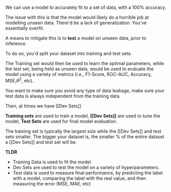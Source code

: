 We can use a model to accurately fit to a set of data, with a 100% accuracy.

The issue with this is that the model would likely do a horrible job at modelling unseen data. There'd be a lack of generalization. You've essentially overfit.

A means to mitigate this is to **test** a model on unseen data, prior to inference.

To do so, you'd split your dataset into training and test sets. 

The Training set would then be used to learn the optimal parameters, while the test set, being held as unseen data, would be used to evaluate the model using a variety of metrics (i.e., F1-Score, ROC-AUC, Accuracy, MSE,$R^2$, etc).

You want to make sure you avoid any type of data leakage, make sure your test data is always independent from the training data.

Then, at times we have [[Dev Sets]]

**Training sets** are used to train a model, **[[Dev Sets]]** are used to tune the model, **Test Sets** are used for final model evaluation.

The training set is typically the largest size while the [[Dev Sets]] and test sets smaller. The bigger your dataset is, the smaller % of the entire dataset a [[Dev Sets]] and test set will be.

**TLDR**
- Training Data is used to fit the model
- Dev Sets are used to test the model on a variety of hyperparameters.
- Test data is used to measure final performance, by predicting the label with a model, comparing the label with the real value, and then measuring the error (MSE, MAE, etc)